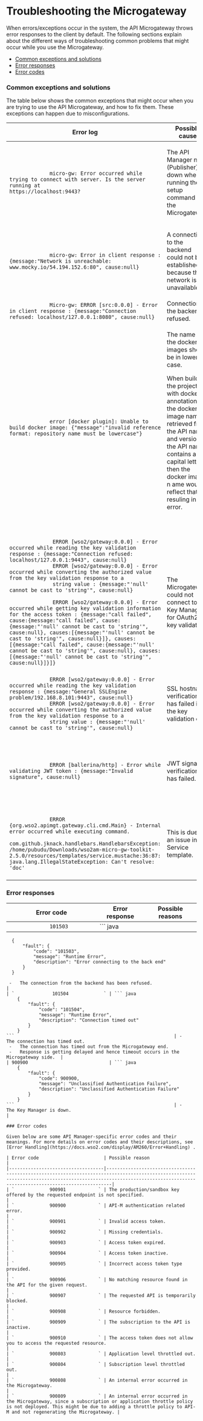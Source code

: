 # Troubleshooting the Microgateway

When errors/exceptions occur in the system, the API Microgateway throws error responses to the client by default. The following sections explain about the different ways of troubleshooting common problems that might occur while you use the Microgateway.

-   [Common exceptions and solutions](#TroubleshootingtheMicrogateway-Commonexceptionsandsolutions)
-   [Error responses](#TroubleshootingtheMicrogateway-Errorresponses)
-   [Error codes](#TroubleshootingtheMicrogateway-Errorcodes)

### Common exceptions and solutions

The table below shows the common exceptions that might occur when you are trying to use the API Microgateway, and how to fix them. These exceptions can happen due to misconfigurations.

<table>
<thead>
<tr class="header">
<th>Error log</th>
<th>Possible cause</th>
<th>Resolution</th>
</tr>
</thead>
<tbody>
<tr class="odd">
<td><code>             micro-gw: Error occurred while trying to connect with server. Is the server running at                           https://localhost:9443?                         </code></td>
<td><p>The API Manager node (Publisher) is down when running the setup command in the Microgateway.</p></td>
<td>Verify the connectivity between the Microgateway and the API manager node.</td>
</tr>
<tr class="even">
<td><code>             micro-gw: Error in client response : {message:&quot;Network is unreachable: www.mocky.io/54.194.152.6:80&quot;, cause:null}            </code></td>
<td><p>A connection to the backend could not be established because the network is unavailable.</p></td>
<td>Verify the network stability.</td>
</tr>
<tr class="odd">
<td><code>             Micro-gw: ERROR [src:0.0.0] - Error in client response : {message:&quot;Connection refused: localhost/127.0.0.1:8080&quot;, cause:null}            </code></td>
<td>Connection to the backend is refused.</td>
<td>Check the connection to the backend.</td>
</tr>
<tr class="even">
<td><code>             error [docker plugin]: Unable to build docker image: {&quot;message&quot;:&quot;invalid reference format: repository name must be lowercase&quot;}            </code></td>
<td><p>The name of the docker images should be in lower case.</p>
<p>When building the project with docker annotations, the docker image name is retrieved from the API name and version. If the API name contains a capital letter, then the docker image n ame would reflect that, resuling in this error.</p>
<p><br />
</p></td>
<td><div class="content-wrapper">
<p><br />
</p>
<div>
When building the API microgateway project, provide a simple letter name for the docker image in the <code>               deployment.toml              </code> file as shown below.
</div>
<div>
<p><br />
</p>
<div class="code panel pdl" style="border-width: 1px;">
<div class="codeContent panelContent pdl">
<pre class="java" data-syntaxhighlighter-params="brush: java; gutter: false; theme: Confluence" data-theme="Confluence" style="brush: java; gutter: false; theme: Confluence"><code>[docker]
  [docker.dockerConfig]
    enable = true
    name = &quot;hello_world&quot;</code></pre>
</div>
</div>
<p><br />
</p>
</div>
<p><br />
</p>
</div></td>
</tr>
<tr class="odd">
<td><p><code>              ERROR [wso2/gateway:0.0.0] - Error occurred while reading the key validation response : {message:&quot;Connection refused: localhost/127.0.0.1:9443&quot;, cause:null}             </code><br />
<code>              ERROR [wso2/gateway:0.0.0] - Error occurred while converting the authorized value from the key validation response to a             </code><br />
<code>              string value : {message:&quot;'null' cannot be cast to 'string'&quot;, cause:null}             </code></p>
<p><code>              ERROR [wso2/gateway:0.0.0] - Error occurred while getting key validation information for the access token : {message:&quot;call failed&quot;, cause:{message:&quot;call failed&quot;, cause:{message:&quot;'null' cannot be cast to 'string'&quot;, cause:null}, causes:[{message:&quot;'null' cannot be cast to 'string'&quot;, cause:null}]}, causes:[{message:&quot;call failed&quot;, cause:{message:&quot;'null' cannot be cast to 'string'&quot;, cause:null}, causes:[{message:&quot;'null' cannot be cast to 'string'&quot;, cause:null}]}]}             </code></p></td>
<td>The Microgateway could not connect to the Key Manager for OAuth2 key validation.</td>
<td>Check the connection between the Microgateway and the Key Manager.</td>
</tr>
<tr class="even">
<td><code>             ERROR [wso2/gateway:0.0.0] - Error occurred while reading the key validation response : {message:&quot;General SSLEngine problem/192.168.8.101:9443&quot;, cause:null}            </code><br />
<code>             ERROR [wso2/gateway:0.0.0] - Error occurred while converting the authorized value from the key validation response to a            </code><br />
<code>             string value : {message:&quot;'null' cannot be cast to 'string'&quot;, cause:null}            </code></td>
<td>SSL hostname verification has failed in the key validation call.</td>
<td><div>
The <code>              localhost             </code> hostname is supported by default.
</div>
<div>
You need to add the public certificate of the Key Manager to the Microgateway truststore. Also, make sure that you change the <code>              certificateAlias             </code> accordingly.
</div></td>
</tr>
<tr class="odd">
<td><code>             ERROR [ballerina/http] - Error while validating JWT token : {message:&quot;Invalid signature&quot;, cause:null}            </code></td>
<td>JWT signature verification has failed.</td>
<td><div>
Verify the following:
</div>
<ul>
<li>JWT signer’s public cert should be available in the Microgateway’s truststore.</li>
<li>The correct Certificate Alias should be given in the <code>               &lt;MICROGW_HOME&gt;/conf/micro-gw.conf              </code> file.</li>
</ul></td>
</tr>
<tr class="even">
<td><code>             ERROR {org.wso2.apimgt.gateway.cli.cmd.Main} - Internal error occurred while executing command.            </code><br />
<code>             com.github.jknack.handlebars.HandlebarsException: /home/pubudu/Downloads/wso2am-micro-gw-toolkit-2.5.0/resources/templates/service.mustache:36:87: java.lang.IllegalStateException: Can't resolve: 'doc'            </code></td>
<td>This is due to an issue in the Service template.</td>
<td><ul>
<li>Open the <code>               &lt;MICROGW_HOME&gt;/resources/templates              </code> file.</li>
<li>Remove the <code>               @swagger:ServiceInfo              </code> annotation-related <a href="https://github.com/wso2/product-microgateway/blob/v2.5.0-rc2/components/micro-gateway-cli/src/main/resources/templates/service.mustache#L28-L42">configuration</a> in the service.mustache template.</li>
<li>Re-run the setup command.</li>
</ul></td>
</tr>
</tbody>
</table>

### Error responses

| Error code                          | Error response                                               | Possible reasons                                                                   |
|-------------------------------------|--------------------------------------------------------------|------------------------------------------------------------------------------------|
| `              101503             ` | ``` java                                                     
      {                                                             
          "fault": {                                                
              "code": "101503",                                     
              "message": "Runtime Error",                           
              "description": "Error connecting to the back end"     
          }                                                         
      }                                                             
  ```                                                           | -   The network is not reachable by the backend.                                   
   -   The connection from the backend has been refused.                               |
| `              101504             ` | ``` java                                                     
      {                                                             
          "fault": {                                                
              "code": "101504",                                     
              "message": "Runtime Error",                           
              "description": "Connection timed out"                 
          }                                                         
      }                                                             
  ```                                                           | -   The connection has timed out.                                                  
   -   The connection has timed out from the Microgateway end.                         
   -   Response is getting delayed and hence timeout occurs in the Microgateway side.  |
| 900900                              | ``` java                                                     
      {                                                             
          "fault": {                                                
              "code": 900900,                                       
              "message": "Unclassified Authentication Failure",     
              "description": "Unclassified Authentication Failure"  
          }                                                         
      }                                                             
  ```                                                           | -   The Key Manager is down.                                                       |

### Error codes

Given below are some API Manager-specific error codes and their meanings. For more details on error codes and their descriptions, see [Error Handling](https://docs.wso2.com/display/AM260/Error+Handling) .

| Error code                        | Possible reason                                                                                                                                                                                                    |
|-----------------------------------|--------------------------------------------------------------------------------------------------------------------------------------------------------------------------------------------------------------------|
| `             900901            ` | The production/sandbox key offered by the requested endpoint is not specified.                                                                                                                                     |
| `             900900            ` | API-M authentication related error.                                                                                                                                                                                |
| `             900901            ` | Invalid access token.                                                                                                                                                                                              |
| `             900902            ` | Missing credentials.                                                                                                                                                                                               |
| `             900903            ` | Access token expired.                                                                                                                                                                                              |
| `             900904            ` | Access token inactive.                                                                                                                                                                                             |
| `             900905            ` | Incorrect access token type provided.                                                                                                                                                                              |
| `             900906            ` | No matching resource found in the API for the given request.                                                                                                                                                       |
| `             900907            ` | The requested API is temporarily blocked.                                                                                                                                                                          |
| `             900908            ` | Resource forbidden.                                                                                                                                                                                                |
| `             900909            ` | The subscription to the API is inactive.                                                                                                                                                                           |
| `             900910            ` | The access token does not allow you to access the requested resource.                                                                                                                                              |
| `             900803            ` | Application level throttled out.                                                                                                                                                                                   |
| `             900804            ` | Subscription level throttled out.                                                                                                                                                                                  |
| `             900808            ` | An internal error occurred in the Microgateway.                                                                                                                                                                    |
| `             900809            ` | An internal error occurred in the Microgateway, since a subscription or application throttle policy is not deployed. This might be due to adding a throttle policy to API-M and not regenerating the Microgateway. |


